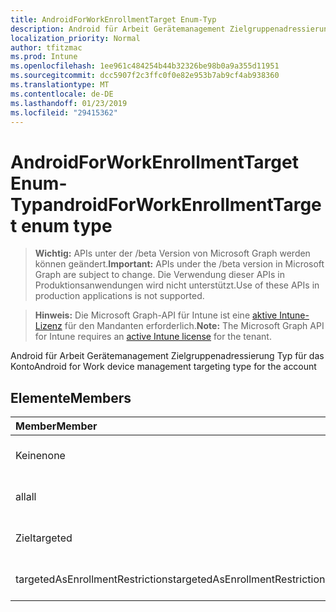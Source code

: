 ```yaml
---
title: AndroidForWorkEnrollmentTarget Enum-Typ
description: Android für Arbeit Gerätemanagement Zielgruppenadressierung Typ für das Konto
localization_priority: Normal
author: tfitzmac
ms.prod: Intune
ms.openlocfilehash: 1ee961c484254b44b32326be98b0a9a355d11951
ms.sourcegitcommit: dcc5907f2c3ffc0f0e82e953b7ab9cf4ab938360
ms.translationtype: MT
ms.contentlocale: de-DE
ms.lasthandoff: 01/23/2019
ms.locfileid: "29415362"
---
```

# <a name="androidforworkenrollmenttarget-enum-type"></a><span data-ttu-id="ede08-103">AndroidForWorkEnrollmentTarget Enum-Typ</span><span class="sxs-lookup"><span data-stu-id="ede08-103">androidForWorkEnrollmentTarget enum type</span></span>

> <span data-ttu-id="ede08-104">**Wichtig:** APIs unter der /beta Version von Microsoft Graph werden können geändert.</span><span class="sxs-lookup"><span data-stu-id="ede08-104">**Important:** APIs under the /beta version in Microsoft Graph are subject to change.</span></span> <span data-ttu-id="ede08-105">Die Verwendung dieser APIs in Produktionsanwendungen wird nicht unterstützt.</span><span class="sxs-lookup"><span data-stu-id="ede08-105">Use of these APIs in production applications is not supported.</span></span>

> <span data-ttu-id="ede08-106">**Hinweis:** Die Microsoft Graph-API für Intune ist eine [aktive Intune-Lizenz](https://go.microsoft.com/fwlink/?linkid=839381) für den Mandanten erforderlich.</span><span class="sxs-lookup"><span data-stu-id="ede08-106">**Note:** The Microsoft Graph API for Intune requires an [active Intune license](https://go.microsoft.com/fwlink/?linkid=839381) for the tenant.</span></span>

<span data-ttu-id="ede08-107">Android für Arbeit Gerätemanagement Zielgruppenadressierung Typ für das Konto</span><span class="sxs-lookup"><span data-stu-id="ede08-107">Android for Work device management targeting type for the account</span></span>

## <a name="members"></a><span data-ttu-id="ede08-108">Elemente</span><span class="sxs-lookup"><span data-stu-id="ede08-108">Members</span></span>
|<span data-ttu-id="ede08-109">Member</span><span class="sxs-lookup"><span data-stu-id="ede08-109">Member</span></span>|<span data-ttu-id="ede08-110">Wert</span><span class="sxs-lookup"><span data-stu-id="ede08-110">Value</span></span>|<span data-ttu-id="ede08-111">Beschreibung</span><span class="sxs-lookup"><span data-stu-id="ede08-111">Description</span></span>|
|:---|:---|:---|
|<span data-ttu-id="ede08-112">Keine</span><span class="sxs-lookup"><span data-stu-id="ede08-112">none</span></span>|<span data-ttu-id="ede08-113">0</span><span class="sxs-lookup"><span data-stu-id="ede08-113">0</span></span>|<span data-ttu-id="ede08-114">Noch nicht dokumentiert</span><span class="sxs-lookup"><span data-stu-id="ede08-114">Not yet documented</span></span>|
|<span data-ttu-id="ede08-115">all</span><span class="sxs-lookup"><span data-stu-id="ede08-115">all</span></span>|<span data-ttu-id="ede08-116">1</span><span class="sxs-lookup"><span data-stu-id="ede08-116">1</span></span>|<span data-ttu-id="ede08-117">Noch nicht dokumentiert</span><span class="sxs-lookup"><span data-stu-id="ede08-117">Not yet documented</span></span>|
|<span data-ttu-id="ede08-118">Ziel</span><span class="sxs-lookup"><span data-stu-id="ede08-118">targeted</span></span>|<span data-ttu-id="ede08-119">2</span><span class="sxs-lookup"><span data-stu-id="ede08-119">2</span></span>|<span data-ttu-id="ede08-120">Noch nicht dokumentiert</span><span class="sxs-lookup"><span data-stu-id="ede08-120">Not yet documented</span></span>|
|<span data-ttu-id="ede08-121">targetedAsEnrollmentRestrictions</span><span class="sxs-lookup"><span data-stu-id="ede08-121">targetedAsEnrollmentRestrictions</span></span>|<span data-ttu-id="ede08-122">3</span><span class="sxs-lookup"><span data-stu-id="ede08-122">3</span></span>|<span data-ttu-id="ede08-123">Noch nicht dokumentiert</span><span class="sxs-lookup"><span data-stu-id="ede08-123">Not yet documented</span></span>|




